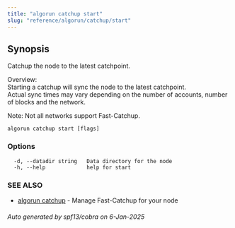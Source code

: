 ```yaml
---
title: "algorun catchup start"
slug: "reference/algorun/catchup/start"
---
```

## Synopsis                                          
                                                                                                 
                                                                                                 
Catchup the node to the latest catchpoint.                                                       
                                                                                                 
Overview:                                                                                        
Starting a catchup will sync the node to the latest catchpoint.                                  
Actual sync times may vary depending on the number of accounts, number of blocks and the network.
                                                                                                 
Note: Not all networks support Fast-Catchup.                                                     

```
algorun catchup start [flags]
```

### Options

```
  -d, --datadir string   Data directory for the node
  -h, --help             help for start
```

### SEE ALSO

* [algorun catchup](/reference/algorun/catchup)	 - Manage Fast-Catchup for your node

###### Auto generated by spf13/cobra on 6-Jan-2025

